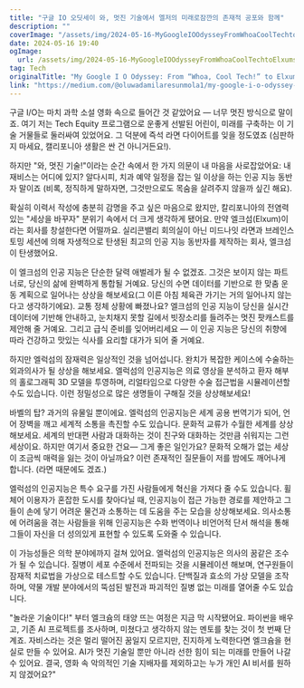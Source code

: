 ```yaml
---
title: "구글 IO 오딧세이 와, 멋진 기술에서 엘저의 미래로잠깐의 존재적 공포와 함께"
description: ""
coverImage: "/assets/img/2024-05-16-MyGoogleIOOdysseyFromWhoaCoolTechtoElxumsDawnwithadashofexistentialdread_0.png"
date: 2024-05-16 19:40
ogImage: 
  url: /assets/img/2024-05-16-MyGoogleIOOdysseyFromWhoaCoolTechtoElxumsDawnwithadashofexistentialdread_0.png
tag: Tech
originalTitle: "My Google I O Odyssey: From “Whoa, Cool Tech!” to Elxum’s Dawn (with a dash of existential dread)"
link: "https://medium.com/@oluwadamilaresunmola1/my-google-i-o-odyssey-from-whoa-cool-tech-to-elxums-dawn-with-a-dash-of-existential-dread-8c389486e37b"
---
```



구글 I/O는 마치 과학 소설 영화 속으로 들어간 것 같았어요 — 너무 멋진 방식으로 말이죠. 여기 저는 Tech Equity 프로그램으로 운좋게 선발된 어린이, 미래를 구축하는 이 기술 거물들로 둘러싸여 있었어요. 그 덕분에 즉석 라면 다이어트를 잊을 정도였죠 (심판하지 마세요, 캘리포니아 생활은 싼 건 아니거든요!).

하지만 "와, 멋진 기술!"이라는 순간 속에서 한 가지 의문이 내 마음을 사로잡았어요: 내 재비스는 어디에 있지? 알다시피, 치과 예약 일정을 잡는 일 이상을 하는 인공 지능 동반자 말이죠 (비록, 정직하게 말하자면, 그것만으로도 목숨을 살려주지 않을까 싶긴 해요).

확실히 이력서 작성에 충분히 감명을 주고 싶은 마음으로 왔지만, 칼리포니아의 전염력 있는 "세상을 바꾸자" 분위기 속에서 더 크게 생각하게 됐어요. 만약 엘크섬(Elxum)이라는 회사를 창설한다면 어떨까요. 실리콘밸리 회의실이 아닌 미드나잇 라면과 브레인스토밍 세션에 의해 자생적으로 탄생된 최고의 인공 지능 동반자를 제작하는 회사, 엘크섬이 탄생했어요.

이 엘크섬의 인공 지능은 단순한 달력 애벌레가 될 수 없겠죠. 그것은 보이지 않는 파트너로, 당신의 삶에 완벽하게 통합될 거예요. 당신의 수면 데이터를 기반으로 한 맞춤 운동 계획으로 일어나는 상상을 해보세요(그 이른 아침 체육관 가기는 거의 일어나지 않는다고 생각하기에요). 교통 정체 상황에 빠졌나요? 엘크섬의 인공 지능이 당신을 실시간 데이터에 기반해 안내하고, 눈치채지 못할 길에서 빗장소리를 들려주는 멋진 팟캐스트를 제안해 줄 거예요. 그리고 급식 준비를 잊어버리세요 — 이 인공 지능은 당신의 취향에 따라 건강하고 맛있는 식사를 요리할 대가가 되어 줄 거예요.

<div class="content-ad"></div>

하지만 엘럭섬의 잠재력은 일상적인 것을 넘어섭니다. 완치가 복잡한 케이스에 수술하는 외과의사가 될 상상을 해보세요. 엘럭섬의 인공지능은 의료 영상을 분석하고 환자 해부의 홀로그래픽 3D 모델을 투영하며, 리얼타임으로 다양한 수술 접근법을 시뮬레이션할 수도 있습니다. 이런 정밀성으로 많은 생명들이 구해질 것을 상상해보세요! 

바벨의 탑? 과거의 유물일 뿐이에요. 엘럭섬의 인공지능은 세계 공용 번역기가 되어, 언어 장벽을 깨고 세계적 소통을 촉진할 수도 있습니다. 문화적 교류가 수월한 세계를 상상해보세요. 세계의 반대편 사람과 대화하는 것이 친구와 대화하는 것만큼 쉬워지는 그런 세상이요. 하지만 여기서 중요한 건요— 그게 좋은 일인가요? 문화적 오해가 없는 세상이 조금씩 매력을 잃는 것이 아닐까요? 이런 존재적인 질문들이 저를 밤에도 깨어나게 합니다. (라면 때문에도 겠죠.)

엘럭섬의 인공지능은 특수 요구를 가진 사람들에게 혁신을 가져다 줄 수도 있습니다. 휠체어 이용자가 혼잡한 도시를 찾아다닐 때, 인공지능이 접근 가능한 경로를 제안하고 그들이 손에 닿기 어려운 물건과 소통하는 데 도움을 주는 모습을 상상해보세요. 의사소통에 어려움을 겪는 사람들을 위해 인공지능은 수화 번역이나 비언어적 단서 해석을 통해 그들이 자신을 더 성의있게 표현할 수 있도록 도와줄 수 있습니다.

이 가능성들은 의학 분야에까지 걸쳐 있어요. 엘럭섬의 인공지능은 의사의 꿈같은 조수가 될 수 있습니다. 질병이 세포 수준에서 전파되는 것을 시뮬레이션 해보며, 연구원들이 잠재적 치료법을 가상으로 테스트할 수도 있습니다. 단백질과 효소의 가상 모델을 조작하며, 약물 개발 분야에서의 뚝섬된 발전과 파괴적인 질병 없는 미래를 열어줄 수도 있습니다.

<div class="content-ad"></div>

"놀라운 기술이다!" 부터 엘크슘의 태양 뜨는 여정은 지금 막 시작됐어요. 파이썬을 배우고, 기존 AI 프로젝트를 조사하며, 미쳤다고 생각하지 않는 멘토를 찾는 것이 첫 번째 단계죠. 자비스라는 것은 멀리 떨어진 꿈일지 모르지만, 진지하게 노력한다면 엘크슘을 현실로 만들 수 있어요. AI가 멋진 기술일 뿐만 아니라 선한 힘이 되는 미래를 만들어 나갈 수 있어요. 결국, 영화 속 악의적인 기술 지배자를 제외하고는 누가 개인 AI 비서를 원하지 않겠어요?"